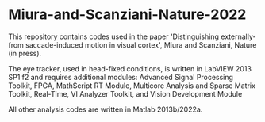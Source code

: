 # Miura-and-Scanziani-Nature-2022
This repository contains codes used in the paper 'Distinguishing externally- from saccade-induced motion in visual cortex', Miura and Scanziani, Nature (in press).

The eye tracker, used in head-fixed conditions, is written in LabVIEW 2013 SP1 f2 and requires additional modules: 
Advanced Signal Processing Toolkit, FPGA, MathScript RT Module, Multicore Analysis and Sparse Matrix Toolkit, Real-Time, VI Analyzer Toolkit, and Vision Development Module

All other analysis codes are written in Matlab 2013b/2022a. 
